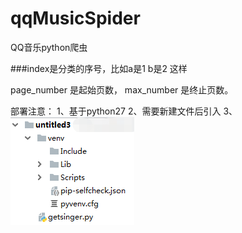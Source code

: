 # qqMusicSpider
QQ音乐python爬虫

###index是分类的序号，比如a是1 b是2 这样

page_number 是起始页数，
max_number 是终止页数。

部署注意：
1、基于python27
2、需要新建文件后引入
3、<img src="image1.png"/>
